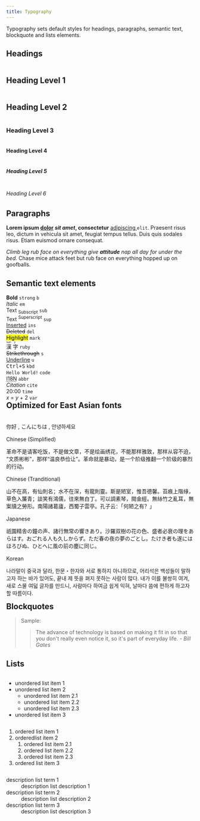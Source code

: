 ```yaml
---
title: Typography
---
```


<p>
  Typography sets default styles for headings, paragraphs, semantic text,
  blockquote and lists elements.
</p>

## Headings

<article class="sample">
  <div class="column">
    <h1>Heading Level 1</h1>
  </div>

  <div class="column">
    <h2>Heading Level 2</h2>
  </div>

  <div class="column">
    <h3>Heading Level 3</h3>
  </div>

  <div class="column">
    <h4>Heading Level 4</h4>
  </div>

  <div class="column">
    <h5>Heading Level 5</h5>
  </div>

  <div class="column">
    <h6>Heading Level 6</h6>
  </div>

</article>

## Paragraphs

**Lorem ipsum [dolor](.) _sit amet_, consectetur** [ adipiscing ](typography)`elit`. Praesent risus leo, dictum in vehicula sit amet, feugiat tempus tellus. Duis quis sodales risus. Etiam euismod ornare consequat.

_Climb leg rub face on everything give **attitude** nap all day for under the bed._
Chase mice attack feet but rub face on everything hopped up on goofballs.

## Semantic text elements

<div class="demo">
  <div class="column _half">
    <strong>Bold</strong>
    <code class="right">strong</code>
    <code class="right">b</code>
  </div>
  <div class="column _half">
    <em>Italic</em>
    <code class="right">em</code>
  </div>
  <div class="column _half">
    Text
    <sub>Subscript</sub>
    <code class="right">sub</code>
  </div>
  <div class="column _half">
    Text
    <sup>Superscript</sup>
    <code class="right">sup</code>
  </div>
  <div class="column _half">
    <ins>Inserted</ins>
    <code class="right">ins</code>
  </div>
  <div class="column _half">
    <del>Deleted</del>
    <code class="right">del</code>
  </div>

  <div class="column _half">
    <mark>Highlight</mark>
    <code class="right">mark</code>
  </div>
  <div class="column _half">
    <ruby>
      漢
      <rt>kan</rt>
      字
      <rt>ji</rt>
    </ruby>
    <code class="right">ruby</code>
  </div>
  <div class="column _half">
    <s>Strikethrough</s>
    <code class="right">s</code>
  </div>
  <div class="column _half">
    <u>Underline</u>
    <code class="right">u</code>
  </div>
  <div class="column _half">
    <kbd>Ctrl+S</kbd>
    <code class="right">kbd</code>
  </div>
  <div class="column _half">
    <code>Hello World!</code>
    <code class="right">code</code>
  </div>

  <div class="column _half">
    <abbr title="Internationalization">I18N</abbr>
    <code class="right">abbr</code>
  </div>
  <div class="column _half">
    <cite>Citation</cite>
    <code class="right">cite</code>
  </div>

  <div class="column _half">
    <time>20:00</time>
    <code class="right">time</code>
  </div>
  <div class="column _half">
    <var>x</var>
    =
    <var>y</var>
    + 2
    <code class="right">var</code>
  </div>

</div>

## Optimized for East Asian fonts

<div class="demo">
  <div class="column">
    <p lang="zh" class="sample">
      <span>你好</span>
      ,
      <span>こんにちは</span>
      ,
      <span>안녕하세요</span>
    </p>
    <p class="sample">Chinese (Simplified)</p>
    <p lang="zh">
      革命不是请客吃饭，不是做文章，不是绘画绣花，不能那样雅致，那样从容不迫，“文质彬彬”，那样“温良恭俭让”。革命就是暴动，是一个阶级推翻一个阶级的暴烈的行动。
    </p>
    <p class="sample">Chinese (Tranditional)</p>
    <p lang="zh">
      山不在高，有仙則名；水不在深，有龍則靈。斯是陋室，惟吾德馨。苔痕上階綠，草色入簾青；談笑有鴻儒，往來無白丁。可以調素琴，閱金經。無絲竹之亂耳，無案牘之勞形。南陽諸葛廬，西蜀子雲亭。孔子云：「何陋之有？」
    </p>
    <p class="sample">Japanese</p>
    <p lang="ja">
      祇園精舎の鐘の声、諸行無常の響きあり。沙羅双樹の花の色、盛者必衰の理をあらはす。おごれる人も久しからず。ただ春の夜の夢のごとし。たけき者も遂にはほろびぬ、ひとへ‌​に風の前の塵に同じ。
    </p>
    <p class="sample">Korean</p>
    <p lang="kr">
      나라말이 중국과 달라, 한문・한자와 서로 통하지 아니하므로, 어리석은
      백성들이 말하고자 하는 바가 있어도, 끝내 제 뜻을 펴지 못하는 사람이
      많다. 내가 이를 불쌍히 여겨, 새로 스물 여덟 글자를 만드니, 사람마다
      하여금 쉽게 익혀, 날마다 씀에 편하게 하고자 할 따름이다.
    </p>
  </div>
</div>

## Blockquotes

> Sample:
>
> > The advance of technology is based on making it fit in so that you don't really even notice it, so it's part of everyday life.
> > <cite>- Bill Gates</cite>

## Lists

<div class="demo m-typo">
  <div class="column _third">
    <ul>
      <li>unordered list item 1</li>
      <li>
        unordered list item 2
        <ul>
          <li>unordered list item 2.1</li>
          <li>unordered list item 2.2</li>
          <li>unordered list item 2.3</li>
        </ul>
      </li>
      <li>unordered list item 3</li>
    </ul>
  </div>

  <div class="column _third">
    <ol>
      <li>ordered list item 1</li>
      <li>
        orderedlist item 2
        <ol>
          <li>ordered list item 2.1</li>
          <li>ordered list item 2.2</li>
          <li>ordered list item 2.3</li>
        </ol>
      </li>
      <li>ordered list item 3</li>
    </ol>
  </div>

  <div class="column _third">
    <dl>
      <dt>description list term 1</dt>
      <dd>description list description 1</dd>
      <dt>description list term 2</dt>
      <dd>description list description 2</dd>
      <dt>description list term 3</dt>
      <dd>description list description 3</dd>
    </dl>
  </div>

</div>

<style lang="scss">
  .demo {
    @include flow();
    margin-bottom: 1rem;
  }

  .right {
    margin-left: gap(2);
  }

  .column {
    float: left;
    width: 100%;

    &._third {
      @include screen-min(sm) {
        width: 33%;
      }
    }

    &._half {
      @include screen-min(sm) {
        width: 50%;
      }
    }
  }

  .sample {
    // font-weight: bold;
    // @include fgcolor(neutral, 2);
    margin-top: 1rem;
    @include flow();
  }
</style>
